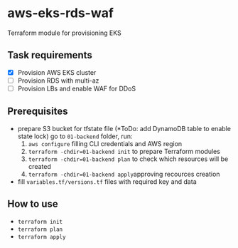 # aws-eks-rds-waf
Terraform module for provisioning EKS

## Task requirements
- [x] Provision AWS EKS cluster
- [ ] Provision RDS with multi-az
- [ ] Provision LBs and enable WAF for DDoS

## Prerequisites
- prepare S3 bucket for tfstate file (*ToDo: add DynamoDB table to enable state lock)
go to  `01-backend` folder, run:
  1) `aws configure` filling CLI credentials and AWS region
  2) `terraform -chdir=01-backend init` to prepare Terraform modules
  3) `terraform -chdir=01-backend plan` to check which resources will be created
  4) `terraform -chdir=01-backend apply`approving recources creation
- fill `variables.tf/versions.tf` files with required key and data


## How to use

- `terraform init`
- `terraform plan`
- `terraform apply`
